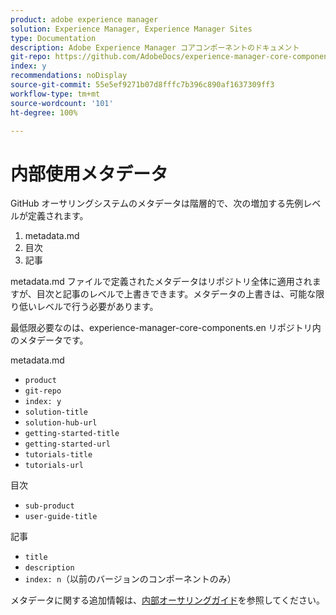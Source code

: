 ```yaml
---
product: adobe experience manager
solution: Experience Manager, Experience Manager Sites
type: Documentation
description: Adobe Experience Manager コアコンポーネントのドキュメント
git-repo: https://github.com/AdobeDocs/experience-manager-core-components.ja-JP
index: y
recommendations: noDisplay
source-git-commit: 55e5ef9271b07d8fffc7b396c890af1637309ff3
workflow-type: tm+mt
source-wordcount: '101'
ht-degree: 100%

---
```



# 内部使用メタデータ

GitHub オーサリングシステムのメタデータは階層的で、次の増加する先例レベルが定義されます。

1. metadata.md
1. 目次
1. 記事

metadata.md ファイルで定義されたメタデータはリポジトリ全体に適用されますが、目次と記事のレベルで上書きできます。メタデータの上書きは、可能な限り低いレベルで行う必要があります。

最低限必要なのは、experience-manager-core-components.en リポジトリ内のメタデータです。

metadata.md

* `product`
* `git-repo`
* `index: y`
* `solution-title`
* `solution-hub-url`
* `getting-started-title`
* `getting-started-url`
* `tutorials-title`
* `tutorials-url`

目次

* `sub-product`
* `user-guide-title`

記事

* `title`
* `description`
* `index: n`（以前のバージョンのコンポーネントのみ）

メタデータに関する追加情報は、[内部オーサリングガイド](https://experienceleague.adobe.com/docs/authoring-guide-exl/using/authoring/features/metadata.html?lang=ja#solution)を参照してください。

